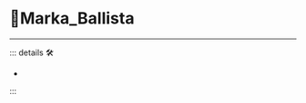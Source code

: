 # 🔷<beta>Marka_Ballista</beta>

---

<!-- =================================================== -->
<!-- =================================================== -->
<!-- =================================================== -->
<!-- =================================================== -->
<!-- =================================================== -->
::: details 🛠

-

:::
